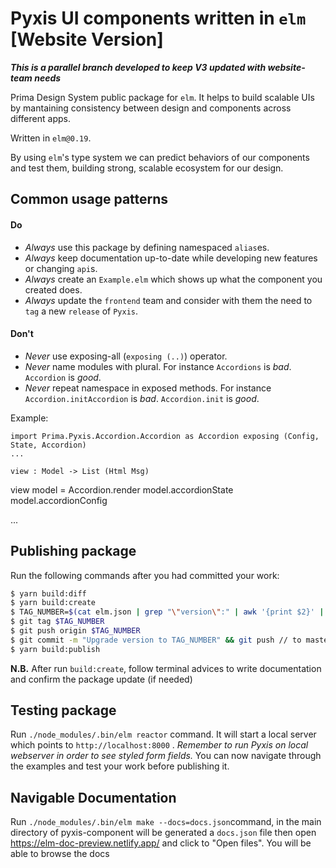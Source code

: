 # Pyxis UI components written in `elm` [Website Version]

***This is a parallel branch developed to keep V3 updated with website-team needs***

Prima Design System public package for `elm`.
It helps to build scalable UIs by mantaining consistency between design and components across different apps.

Written in `elm@0.19`.

By using `elm`'s type system we can predict behaviors of our components and test them, building strong, scalable ecosystem for our design. 

## Common usage patterns

#### Do
- *Always* use this package by defining namespaced `alias`es.
- *Always* keep documentation up-to-date while developing new features or changing `api`s.
- *Always* create an `Example.elm` which shows up what the component you created does.
- *Always* update the `frontend` team and consider with them the need to `tag` a new `release` of `Pyxis`.

#### Don't
- *Never* use exposing-all  (`exposing (..)`) operator.
- *Never* name modules with plural. For instance  `Accordions` is *bad*. `Accordion` is *good*.
- *Never* repeat namespace in exposed methods. For instance `Accordion.initAccordion` is *bad*. `Accordion.init` is *good*.

Example:

    import Prima.Pyxis.Accordion.Accordion as Accordion exposing (Config, State, Accordion)
    ...

    view : Model -> List (Html Msg) 
  view model =
     Accordion.render model.accordionState model.accordionConfig 

  ...


## Publishing package
Run the following commands after you had committed your work:

```sh
$ yarn build:diff
$ yarn build:create
$ TAG_NUMBER=$(cat elm.json | grep "\"version\":" | awk '{print $2}' | sed 's/",//g' | sed 's/"//g')
$ git tag $TAG_NUMBER
$ git push origin $TAG_NUMBER
$ git commit -m "Upgrade version to TAG_NUMBER" && git push // to master or PR branch and after merge
$ yarn build:publish
```

**N.B.**
After run `build:create`, follow terminal advices to write documentation and confirm the package update (if needed)

## Testing package
Run `./node_modules/.bin/elm reactor` command. 
It will start a local server which points to  `http://localhost:8000` .
*Remember to run Pyxis on local webserver in order to see styled form fields.* 
You can now navigate through the examples and test your work before publishing it.

## Navigable Documentation
Run `./node_modules/.bin/elm make --docs=docs.json`command, in the main directory of pyxis-component will be
generated a `docs.json` file then open https://elm-doc-preview.netlify.app/ and click to "Open files".
You will be able to browse the docs
